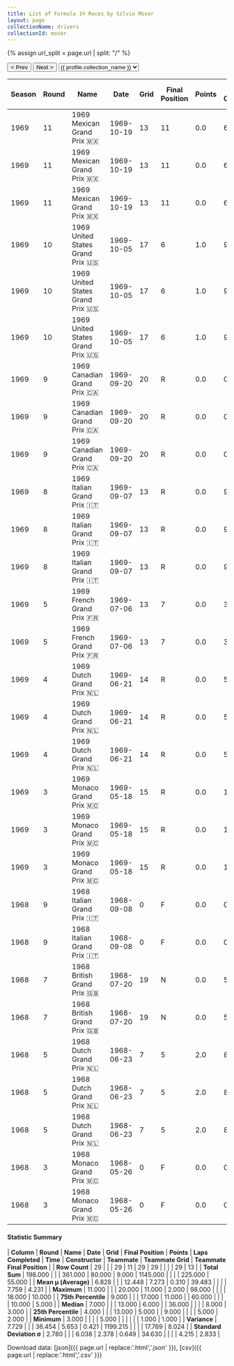 ```yaml
---
title: List of Formula 1® Races by Silvio Moser
layout: page
collectionName: drivers
collectionId: moser
---
```


{% assign url_split = page.url | split: "/" %}
<div id="collection-navigation">
<button onclick="selector.options[selector.selectedIndex-1].value && (window.location = selector.options[selector.selectedIndex-1].value);">&lt; Prev</button>
<button onclick="selector.options[selector.selectedIndex+1].value && (window.location = selector.options[selector.selectedIndex+1].value);">Next &gt;</button>
<select id="selector" onchange="this.options[this.selectedIndex].value && (window.location = this.options[this.selectedIndex].value);">
  {% for collectionId in site.data[page.collectionName].refs %}
    {% if collectionId == page.collectionId %}
      {% assign selected = "selected" %}
    {% else %}
      {% assign selected = "" %}
    {% endif %}
    {% assign profile = site.data[page.collectionName][collectionId].profile %}
    <option value="/f1/{{ page.collectionName }}/{{ collectionId }}/{{ url_split[4] }}" {{ selected }}>{{ profile.collection_name }}</option>
  {% endfor %}
</select>
</div>

| Season | Round | Name | Date | Grid | Final Position | Points | Laps Completed | Time | Constructor | Teammate | Teammate Grid | Teammate Final Position |
|--|--|--|--|--|--|--|--|--|--|--|--|--|
| 1969 | 11 | 1969 Mexican Grand Prix 🇲🇽 | 1969-10-19 | 13 | 11 | 0.0 | 60 |   | Brabham-Ford 🇬🇧 | [Jacky Ickx 🇧🇪](/f1/drivers/ickx) | 2 | 2 |
| 1969 | 11 | 1969 Mexican Grand Prix 🇲🇽 | 1969-10-19 | 13 | 11 | 0.0 | 60 |   | Brabham-Ford 🇬🇧 | [Jack Brabham 🇦🇺](/f1/drivers/jack_brabham) | 1 | 3 |
| 1969 | 11 | 1969 Mexican Grand Prix 🇲🇽 | 1969-10-19 | 13 | 11 | 0.0 | 60 |   | Brabham-Ford 🇬🇧 | [Piers Courage 🇬🇧](/f1/drivers/courage) | 9 | 10 |
| 1969 | 10 | 1969 United States Grand Prix 🇺🇸 | 1969-10-05 | 17 | 6 | 1.0 | 98 |   | Brabham-Ford 🇬🇧 | [Piers Courage 🇬🇧](/f1/drivers/courage) | 9 | 2 |
| 1969 | 10 | 1969 United States Grand Prix 🇺🇸 | 1969-10-05 | 17 | 6 | 1.0 | 98 |   | Brabham-Ford 🇬🇧 | [Jack Brabham 🇦🇺](/f1/drivers/jack_brabham) | 18 | 4 |
| 1969 | 10 | 1969 United States Grand Prix 🇺🇸 | 1969-10-05 | 17 | 6 | 1.0 | 98 |   | Brabham-Ford 🇬🇧 | [Jacky Ickx 🇧🇪](/f1/drivers/ickx) | 8 | R |
| 1969 | 9 | 1969 Canadian Grand Prix 🇨🇦 | 1969-09-20 | 20 | R | 0.0 | 0 |   | Brabham-Ford 🇬🇧 | [Jacky Ickx 🇧🇪](/f1/drivers/ickx) | 1 | 1 |
| 1969 | 9 | 1969 Canadian Grand Prix 🇨🇦 | 1969-09-20 | 20 | R | 0.0 | 0 |   | Brabham-Ford 🇬🇧 | [Jack Brabham 🇦🇺](/f1/drivers/jack_brabham) | 6 | 2 |
| 1969 | 9 | 1969 Canadian Grand Prix 🇨🇦 | 1969-09-20 | 20 | R | 0.0 | 0 |   | Brabham-Ford 🇬🇧 | [Piers Courage 🇬🇧](/f1/drivers/courage) | 10 | R |
| 1969 | 8 | 1969 Italian Grand Prix 🇮🇹 | 1969-09-07 | 13 | R | 0.0 | 9 |   | Brabham-Ford 🇬🇧 | [Piers Courage 🇬🇧](/f1/drivers/courage) | 4 | 5 |
| 1969 | 8 | 1969 Italian Grand Prix 🇮🇹 | 1969-09-07 | 13 | R | 0.0 | 9 |   | Brabham-Ford 🇬🇧 | [Jacky Ickx 🇧🇪](/f1/drivers/ickx) | 15 | 10 |
| 1969 | 8 | 1969 Italian Grand Prix 🇮🇹 | 1969-09-07 | 13 | R | 0.0 | 9 |   | Brabham-Ford 🇬🇧 | [Jack Brabham 🇦🇺](/f1/drivers/jack_brabham) | 7 | R |
| 1969 | 5 | 1969 French Grand Prix 🇫🇷 | 1969-07-06 | 13 | 7 | 0.0 | 36 |   | Brabham-Ford 🇬🇧 | [Jacky Ickx 🇧🇪](/f1/drivers/ickx) | 4 | 3 |
| 1969 | 5 | 1969 French Grand Prix 🇫🇷 | 1969-07-06 | 13 | 7 | 0.0 | 36 |   | Brabham-Ford 🇬🇧 | [Piers Courage 🇬🇧](/f1/drivers/courage) | 11 | R |
| 1969 | 4 | 1969 Dutch Grand Prix 🇳🇱 | 1969-06-21 | 14 | R | 0.0 | 54 |   | Brabham-Ford 🇬🇧 | [Jacky Ickx 🇧🇪](/f1/drivers/ickx) | 5 | 5 |
| 1969 | 4 | 1969 Dutch Grand Prix 🇳🇱 | 1969-06-21 | 14 | R | 0.0 | 54 |   | Brabham-Ford 🇬🇧 | [Jack Brabham 🇦🇺](/f1/drivers/jack_brabham) | 8 | 6 |
| 1969 | 4 | 1969 Dutch Grand Prix 🇳🇱 | 1969-06-21 | 14 | R | 0.0 | 54 |   | Brabham-Ford 🇬🇧 | [Piers Courage 🇬🇧](/f1/drivers/courage) | 9 | R |
| 1969 | 3 | 1969 Monaco Grand Prix 🇲🇨 | 1969-05-18 | 15 | R | 0.0 | 15 |   | Brabham-Ford 🇬🇧 | [Piers Courage 🇬🇧](/f1/drivers/courage) | 9 | 2 |
| 1969 | 3 | 1969 Monaco Grand Prix 🇲🇨 | 1969-05-18 | 15 | R | 0.0 | 15 |   | Brabham-Ford 🇬🇧 | [Jacky Ickx 🇧🇪](/f1/drivers/ickx) | 7 | R |
| 1969 | 3 | 1969 Monaco Grand Prix 🇲🇨 | 1969-05-18 | 15 | R | 0.0 | 15 |   | Brabham-Ford 🇬🇧 | [Jack Brabham 🇦🇺](/f1/drivers/jack_brabham) | 8 | R |
| 1968 | 9 | 1968 Italian Grand Prix 🇮🇹 | 1968-09-08 | 0 | F | 0.0 | 0 |   | Brabham-Repco 🇬🇧 | [Jack Brabham 🇦🇺](/f1/drivers/jack_brabham) | 16 | R |
| 1968 | 9 | 1968 Italian Grand Prix 🇮🇹 | 1968-09-08 | 0 | F | 0.0 | 0 |   | Brabham-Repco 🇬🇧 | [Jochen Rindt 🇦🇹](/f1/drivers/rindt) | 10 | R |
| 1968 | 7 | 1968 British Grand Prix 🇬🇧 | 1968-07-20 | 19 | N | 0.0 | 52 |   | Brabham-Repco 🇬🇧 | [Jochen Rindt 🇦🇹](/f1/drivers/rindt) | 5 | R |
| 1968 | 7 | 1968 British Grand Prix 🇬🇧 | 1968-07-20 | 19 | N | 0.0 | 52 |   | Brabham-Repco 🇬🇧 | [Jack Brabham 🇦🇺](/f1/drivers/jack_brabham) | 8 | R |
| 1968 | 5 | 1968 Dutch Grand Prix 🇳🇱 | 1968-06-23 | 7 | 5 | 2.0 | 87 |   | Brabham-Repco 🇬🇧 | [Dan Gurney 🇺🇸](/f1/drivers/gurney) | 12 | R |
| 1968 | 5 | 1968 Dutch Grand Prix 🇳🇱 | 1968-06-23 | 7 | 5 | 2.0 | 87 |   | Brabham-Repco 🇬🇧 | [Jochen Rindt 🇦🇹](/f1/drivers/rindt) | 2 | R |
| 1968 | 5 | 1968 Dutch Grand Prix 🇳🇱 | 1968-06-23 | 7 | 5 | 2.0 | 87 |   | Brabham-Repco 🇬🇧 | [Jack Brabham 🇦🇺](/f1/drivers/jack_brabham) | 4 | R |
| 1968 | 3 | 1968 Monaco Grand Prix 🇲🇨 | 1968-05-26 | 0 | F | 0.0 | 0 |   | Brabham-Repco 🇬🇧 | [Jochen Rindt 🇦🇹](/f1/drivers/rindt) | 5 | R |
| 1968 | 3 | 1968 Monaco Grand Prix 🇲🇨 | 1968-05-26 | 0 | F | 0.0 | 0 |   | Brabham-Repco 🇬🇧 | [Jack Brabham 🇦🇺](/f1/drivers/jack_brabham) | 12 | R |

#### Statistic Summary

| **Column** | **Round** | **Name** | **Date** | **Grid** | **Final Position** | **Points** | **Laps Completed** | **Time** | **Constructor** | **Teammate** | **Teammate Grid** | **Teammate Final Position** |
| **Row Count** | 29 |  |  | 29 | 11 | 29 | 29 |  |  |  | 29 | 13 |
| **Total Sum** | 198.000 |  |  | 361.000 | 80.000 | 9.000 | 1145.000 |  |  |  | 225.000 | 55.000 |
| **Mean μ (Average)** | 6.828 |  |  | 12.448 | 7.273 | 0.310 | 39.483 |  |  |  | 7.759 | 4.231 |
| **Maximum** | 11.000 |  |  | 20.000 | 11.000 | 2.000 | 98.000 |  |  |  | 18.000 | 10.000 |
| **75th Percentile** | 9.000 |  |  | 17.000 | 11.000 |  | 60.000 |  |  |  | 10.000 | 5.000 |
| **Median** | 7.000 |  |  | 13.000 | 6.000 |  | 36.000 |  |  |  | 8.000 | 3.000 |
| **25th Percentile** | 4.000 |  |  | 13.000 | 5.000 |  | 9.000 |  |  |  | 5.000 | 2.000 |
| **Minimum** | 3.000 |  |  |  | 5.000 |  |  |  |  |  | 1.000 | 1.000 |
| **Variance** | 7.729 |  |  | 36.454 | 5.653 | 0.421 | 1199.215 |  |  |  | 17.769 | 8.024 |
| **Standard Deviation σ** | 2.780 |  |  | 6.038 | 2.378 | 0.649 | 34.630 |  |  |  | 4.215 | 2.833 |

Download data: [json]({{ page.url | replace:'.html','.json' }}), [csv]({{ page.url | replace:'.html','.csv' }})
